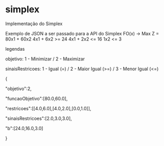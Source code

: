 # simplex
Implementação do Simplex

Exemplo de JSON a ser passado para a API do Simplex
FO(x) -> Max Z = 80x1 + 60x2
4x1 + 6x2 >= 24
4x1 + 2x2 <= 16
1x2 <= 3

legendas 

objetivo: 1 - Minimizar / 2 - Maximizar

sinaisRestricoes: 1 - Igual (=) / 2 - Maior Igual (>=) / 3 - Menor Igual (<=)

{

"objetivo":2,

"funcaoObjetivo":[80.0,60.0],

"restricoes":[[4.0,6.0],[4.0,2.0],[0.0,1.0]],

"sinaisRestricoes":[2.0,3.0,3.0],

"b":[24.0,16.0,3.0]

}
